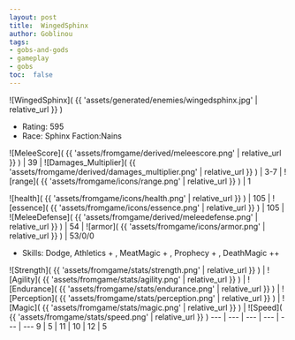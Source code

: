 ```yaml
---
layout: post
title:  WingedSphinx
author: Goblinou
tags:
- gobs-and-gods
- gameplay
- gobs
toc:  false
---
```


![WingedSphinx]( {{ 'assets/generated/enemies/wingedsphinx.jpg' | relative_url }} )
- Rating: 595
- Race: Sphinx  Faction:Nains

![MeleeScore]( {{ 'assets/fromgame/derived/meleescore.png' | relative_url }} ) | 39 | ![Damages_Multiplier]( {{ 'assets/fromgame/derived/damages_multiplier.png' | relative_url }} ) | 3-7 | ![range]( {{ 'assets/fromgame/icons/range.png' | relative_url }} ) | 1


![health]( {{ 'assets/fromgame/icons/health.png' | relative_url }} ) | 105 | ![essence]( {{ 'assets/fromgame/icons/essence.png' | relative_url }} ) | 105 | ![MeleeDefense]( {{ 'assets/fromgame/derived/meleedefense.png' | relative_url }} ) | 54 | ![armor]( {{ 'assets/fromgame/icons/armor.png' | relative_url }} ) | 53/0/0

* Skills: Dodge, Athletics + , MeatMagic + , Prophecy + , DeathMagic ++ 

![Strength]( {{ 'assets/fromgame/stats/strength.png' | relative_url }} ) | ![Agility]( {{ 'assets/fromgame/stats/agility.png' | relative_url }} ) | ![Endurance]( {{ 'assets/fromgame/stats/endurance.png' | relative_url }} ) | ![Perception]( {{ 'assets/fromgame/stats/perception.png' | relative_url }} ) | ![Magic]( {{ 'assets/fromgame/stats/magic.png' | relative_url }} ) | ![Speed]( {{ 'assets/fromgame/stats/speed.png' | relative_url }} )
--- | --- | --- | --- | --- | ---
9 | 5 | 11 | 10 | 12 | 5
